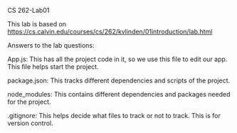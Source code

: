 CS 262-Lab01

This lab is based on https://cs.calvin.edu/courses/cs/262/kvlinden/01introduction/lab.html

Answers to the lab questions:

App.js: This has all the project code in it, so we use this file to edit our app. This file helps start the project.

package.json: This tracks different dependencies and scripts of the project.

node_modules: This contains different dependencies and packages needed for the project.

.gitignore: This helps decide what files to track or not to track. This is for version control.